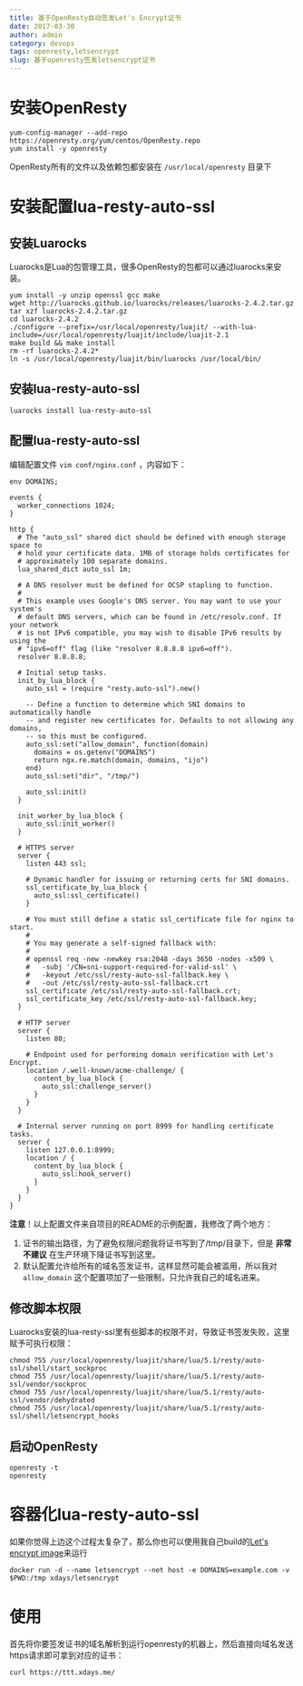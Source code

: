 ```yaml
---
title: 基于OpenResty自动签发Let's Encrypt证书
date: 2017-03-30
author: admin
category: devops
tags: openresty,letsencrypt
slug: 基于openresty签发letsencrypt证书
---
```



# 安装OpenResty

```
yum-config-manager --add-repo https://openresty.org/yum/centos/OpenResty.repo
yum install -y openresty
```

OpenResty所有的文件以及依赖包都安装在 `/usr/local/openresty` 目录下

# 安装配置lua-resty-auto-ssl

## 安装Luarocks

Luarocks是Lua的包管理工具，很多OpenResty的包都可以通过luarocks来安装。

```
yum install -y unzip openssl gcc make
wget http://luarocks.github.io/luarocks/releases/luarocks-2.4.2.tar.gz
tar xzf luarocks-2.4.2.tar.gz
cd luarocks-2.4.2
./configure --prefix=/usr/local/openresty/luajit/ --with-lua-include=/usr/local/openresty/luajit/include/luajit-2.1
make build && make install
rm -rf luarocks-2.4.2*
ln -s /usr/local/openresty/luajit/bin/luarocks /usr/local/bin/
```

## 安装lua-resty-auto-ssl

```
luarocks install lua-resty-auto-ssl
```

## 配置lua-resty-auto-ssl

编辑配置文件 `vim conf/nginx.conf` ，内容如下：

```
env DOMAINS;

events {
  worker_connections 1024;
}

http {
  # The "auto_ssl" shared dict should be defined with enough storage space to
  # hold your certificate data. 1MB of storage holds certificates for
  # approximately 100 separate domains.
  lua_shared_dict auto_ssl 1m;

  # A DNS resolver must be defined for OCSP stapling to function.
  #
  # This example uses Google's DNS server. You may want to use your system's
  # default DNS servers, which can be found in /etc/resolv.conf. If your network
  # is not IPv6 compatible, you may wish to disable IPv6 results by using the
  # "ipv6=off" flag (like "resolver 8.8.8.8 ipv6=off").
  resolver 8.8.8.8;

  # Initial setup tasks.
  init_by_lua_block {
    auto_ssl = (require "resty.auto-ssl").new()

    -- Define a function to determine which SNI domains to automatically handle
    -- and register new certificates for. Defaults to not allowing any domains,
    -- so this must be configured.
    auto_ssl:set("allow_domain", function(domain)
      domains = os.getenv("DOMAINS")
      return ngx.re.match(domain, domains, "ijo")
    end)
    auto_ssl:set("dir", "/tmp/")
    
    auto_ssl:init()
  }

  init_worker_by_lua_block {
    auto_ssl:init_worker()
  }

  # HTTPS server
  server {
    listen 443 ssl;

    # Dynamic handler for issuing or returning certs for SNI domains.
    ssl_certificate_by_lua_block {
      auto_ssl:ssl_certificate()
    }

    # You must still define a static ssl_certificate file for nginx to start.
    #
    # You may generate a self-signed fallback with:
    #
    # openssl req -new -newkey rsa:2048 -days 3650 -nodes -x509 \
    #   -subj '/CN=sni-support-required-for-valid-ssl' \
    #   -keyout /etc/ssl/resty-auto-ssl-fallback.key \
    #   -out /etc/ssl/resty-auto-ssl-fallback.crt
    ssl_certificate /etc/ssl/resty-auto-ssl-fallback.crt;
    ssl_certificate_key /etc/ssl/resty-auto-ssl-fallback.key;
  }

  # HTTP server
  server {
    listen 80;

    # Endpoint used for performing domain verification with Let's Encrypt.
    location /.well-known/acme-challenge/ {
      content_by_lua_block {
        auto_ssl:challenge_server()
      }
    }
  }

  # Internal server running on port 8999 for handling certificate tasks.
  server {
    listen 127.0.0.1:8999;
    location / {
      content_by_lua_block {
        auto_ssl:hook_server()
      }
    }
  }
}
```

**注意**！以上配置文件来自项目的README的示例配置，我修改了两个地方：

1. 证书的输出路径，为了避免权限问题我将证书写到了/tmp/目录下，但是 **非常不建议** 在生产环境下降证书写到这里。
2. 默认配置允许给所有的域名签发证书，这样显然可能会被滥用，所以我对 `allow_domain` 这个配置项加了一些限制，只允许我自己的域名进来。

## 修改脚本权限

Luarocks安装的lua-resty-ssl里有些脚本的权限不对，导致证书签发失败，这里赋予可执行权限：

```
chmod 755 /usr/local/openresty/luajit/share/lua/5.1/resty/auto-ssl/shell/start_sockproc
chmod 755 /usr/local/openresty/luajit/share/lua/5.1/resty/auto-ssl/vendor/sockproc
chmod 755 /usr/local/openresty/luajit/share/lua/5.1/resty/auto-ssl/vendor/dehydrated
chmod 755 /usr/local/openresty/luajit/share/lua/5.1/resty/auto-ssl/shell/letsencrypt_hooks
```

## 启动OpenResty

```
openresty -t
openresty
```

# 容器化lua-resty-auto-ssl

如果你觉得上边这个过程太复杂了，那么你也可以使用我自己build的[Let's encrypt image](https://github.com/xdays/dockerfiles/tree/master/letsencrypt)来运行

    docker run -d --name letsencrypt --net host -e DOMAINS=example.com -v $PWD:/tmp xdays/letsencrypt

# 使用

首先将你要签发证书的域名解析到运行openresty的机器上，然后直接向域名发送https请求即可拿到对应的证书：

```
curl https://ttt.xdays.me/
```
